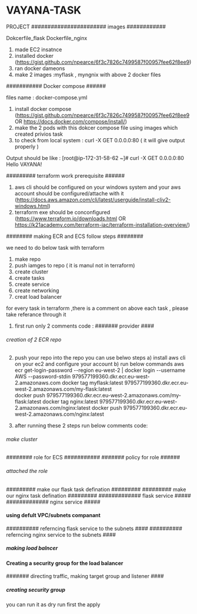 # VAYANA-TASK
PROJECT
#######################  images ############

Dokcerfile_flask
Dockerfile_nginx

1) made EC2 insatnce 
2) installed docker  (https://gist.github.com/npearce/6f3c7826c7499587f00957fee62f8ee9)
3) ran docker dameons 
4) make 2 images :myflask , myngnix  with above 2 docker files 

###########  Docker compose ######

files name : docker-compose.yml

1) install docker compose (https://gist.github.com/npearce/6f3c7826c7499587f00957fee62f8ee9   OR  https://docs.docker.com/compose/install/)
2) make the 2 pods with this dokcer compose file using images which created privios task 
3) to check from local system :  curl -X GET 0.0.0.0:80   ( it will give output properly )

Output should be like :
[root@ip-172-31-58-62 ~]# curl -X GET 0.0.0.0:80
Hello VAYANA!


######### terraform work prerequisite ######

1) aws cli should be configured on your windows system and your aws account should be configured/attache  with it (https://docs.aws.amazon.com/cli/latest/userguide/install-cliv2-windows.html)
2) terraform exe should be conconfigured (https://www.terraform.io/downloads.html OR https://k21academy.com/terraform-iac/terraform-installation-overview/)



######## making ECR and ECS follow steps ########

we need to do below task with terraform
1) make repo
2) push iamges to repo ( it is manul not in terraform)
3) create cluster
4) create tasks
4) create service 
5) create networking 
6) creat load balancer


for every task in terraform ,there is a comment on above each task , please take referance through it 

1) first run only 2 comments code :
####### provider ####
######  creation of 2 ECR repo  #######

2) push your repo into the repo you can use belwo steps 
 a) install aws cli on your ec2 and configure your account
 b) run below commands 
	aws ecr get-login-password --region eu-west-2 | docker login --username AWS --password-stdin 979577199360.dkr.ecr.eu-west-2.amazonaws.com
	docker tag myflask:latest 979577199360.dkr.ecr.eu-west-2.amazonaws.com/my-flask:latest   
	docker push 979577199360.dkr.ecr.eu-west-2.amazonaws.com/my-flask:latest
	docker tag nginx:latest 979577199360.dkr.ecr.eu-west-2.amazonaws.com/nginx:latest
	docker push 979577199360.dkr.ecr.eu-west-2.amazonaws.com/nginx:latest

3) after running these 2 steps run below comments code:
###### make cluster #####
######## role for ECS ###########
####### policy for role ######
###### attached the role ########
######### make our flask task defination #########
######### make our nginx task defination #########
#############  flask service #####
#############  nginx service #####
#### using  defult VPC/subnets companant  #########
##########   referncing flask service  to the subnets ####
##########   referncing nginx service  to the subnets ####
##### making load balncer #######
#### Creating a security group for the load balancer ########
####### directing  traffic, making  target group and listener ####
#####  creating security group ##



you can run it as dry run first the apply 
